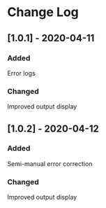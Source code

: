 

# Change Log
 
## [1.0.1] - 2020-04-11
 
### Added
   Error logs
### Changed
   Improved output display
<!--### Fixed-->
## [1.0.2] - 2020-04-12
 
### Added
   Semi-manual error correction
### Changed
   Improved output display
<!--### Fixed-->
